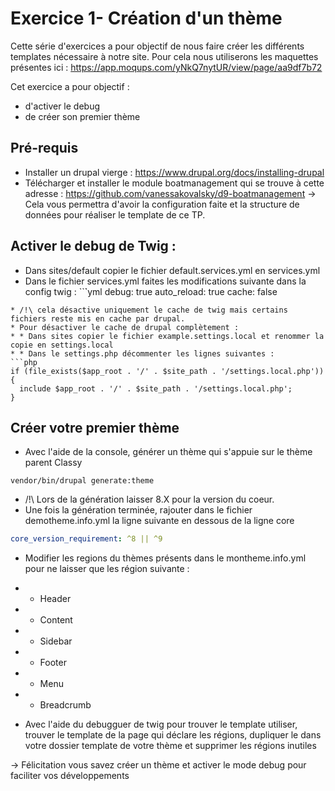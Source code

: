 # Exercice 1- Création d'un thème

Cette série d'exercices a pour objectif de nous faire créer les différents templates nécessaire à notre site.
Pour cela nous utiliserons les maquettes présentes ici : https://app.moqups.com/yNkQ7nytUR/view/page/aa9df7b72  

Cet exercice a pour objectif :
* d'activer le debug
* de créer son premier thème

## Pré-requis 
* Installer un drupal vierge : https://www.drupal.org/docs/installing-drupal 
* Télécharger et installer le module boatmanagement qui se trouve à 
cette adresse : https://github.com/vanessakovalsky/d9-boatmanagement
-> Cela vous permettra d'avoir la configuration faite et la structure de données
 pour réaliser le template de ce TP.


##  Activer le debug de Twig : 
* Dans sites/default copier le fichier default.services.yml en services.yml
* Dans le fichier services.yml faites les modifications suivante dans la config twig : 
``̀`yml
debug: true
auto_reload: true
cache: false
```
* /!\ cela désactive uniquement le cache de twig mais certains fichiers reste mis en cache par drupal.
* Pour désactiver le cache de drupal complètement : 
* * Dans sites copier le fichier example.settings.local et renommer la copie en settings.local
* * Dans le settings.php décommenter les lignes suivantes :
```php
if (file_exists($app_root . '/' . $site_path . '/settings.local.php')) {
  include $app_root . '/' . $site_path . '/settings.local.php';
}
```

## Créer votre premier thème

* Avec l'aide de la console, générer un thème qui s'appuie sur le thème parent Classy
```
vendor/bin/drupal generate:theme
```
* /!\ Lors de la génération laisser 8.X pour la version du coeur.
* Une fois la génération terminée, rajouter dans le fichier demotheme.info.yml la ligne suivante en dessous de la ligne core 
```yml
core_version_requirement: ^8 || ^9
```
* Modifier les regions du thèmes présents dans le montheme.info.yml pour ne laisser que les région suivante :
* * Header
* * Content
* * Sidebar
* * Footer
* * Menu
* * Breadcrumb


* Avec l'aide du debugguer de twig pour trouver le template utiliser,
trouver le template de la page qui déclare les régions, dupliquer le dans votre 
dossier template de votre thème et supprimer les régions inutiles

-> Félicitation vous savez créer un thème et activer le mode debug pour faciliter vos développements

